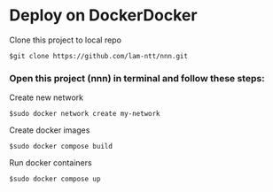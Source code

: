 # Deploy on DockerDocker

Clone this project to local repo
```
$git clone https://github.com/lam-ntt/nnn.git
```

### Open this project (nnn) in terminal and follow these steps:

Create new network
```
$sudo docker network create my-network
```

Create docker images
```
$sudo docker compose build
```

Run docker containers
```
$sudo docker compose up
```
